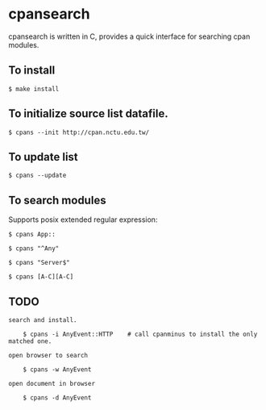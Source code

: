 
cpansearch
==========

cpansearch is written in C, provides a quick interface for searching cpan
modules.

## To install

    $ make install

## To initialize source list datafile.

    $ cpans --init http://cpan.nctu.edu.tw/

## To update list

    $ cpans --update

## To search modules

Supports posix extended regular expression:

    $ cpans App::

    $ cpans "^Any"

    $ cpans "Server$"

    $ cpans [A-C][A-C]


## TODO

    search and install.

        $ cpans -i AnyEvent::HTTP    # call cpanminus to install the only matched one.

    open browser to search

        $ cpans -w AnyEvent

    open document in browser

        $ cpans -d AnyEvent

